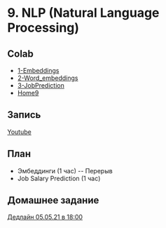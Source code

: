 # 9. NLP (Natural Language Processing)

## Colab
* [1-Embeddings](https://colab.research.google.com/github/samstikhin/ml2022/blob/master/09-NLP/1-Embeddings.ipynb)
* [2-Word_embeddings](https://colab.research.google.com/github/samstikhin/ml2022/blob/master/09-NLP/2-Word_embeddings.ipynb)
* [3-JobPrediction](https://colab.research.google.com/github/samstikhin/ml2022/blob/master/09-NLP/3-JobPrediction.ipynb)
* [Home9](https://colab.research.google.com/github/samstikhin/ml2022/blob/master/09-NLP/Home9.ipynb)

## Запись 
[Youtube](https://www.youtube.com/watch?v=pwSRxr07jxk)

## План
* Эмбеддинги (1 час)
-- Перерыв
* Job Salary Prediction (1 час)


## Домашнее задание
[Дедлайн 05.05.21 в 18:00]()
